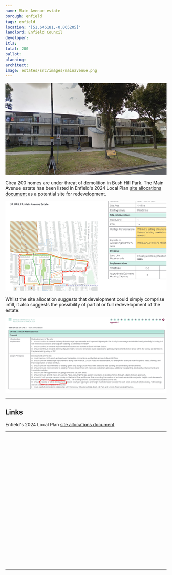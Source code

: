 ```yaml
---
name: Main Avenue estate
borough: enfield
tags: enfield
location: '[51.646181,-0.065205]'
landlord: Enfield Council
developer: 
itla: 
total: 200
ballot: 
planning: 
architect:
image: estates/src/images/mainavenue.png
---
```

![Main Avenue estate image](src/images/mainavenue.png)

Circa 200 homes are under threat of demolition in Bush Hill Park. The Main Avenue estate has been listed in Enfield's 2024 Local Plan [site allocations document](src/images/ELP-Appendix-C-Site-Allocations.pdf) as a potential site for redevelopment.

![Main Avenue estate image](src/images/mainavenuesite.png)

Whilst the site allocation suggests that development could simply comprise infill, it also suggests the possibility of partial or full redevelopment of the estate: 

![Main Avenue estate image](src/images/mainavenuetext.png)

---

## Links
Enfield's 2024 Local Plan [site allocations document](src/images/ELP-Appendix-C-Site-Allocations.pdf)

---

<!------------THE CODE BELOW RENDERS THE MAP - DO NOT EDIT! ---------------------------->

<div id="map" style="width: 100%; height: 400px;"></div>

<script>
  var map = L.map('map').setView({{ location }}, 13);
  L.tileLayer('https://tile.openstreetmap.org/{z}/{x}/{y}.png', {
  maxZoom: 19,
attribution: '&copy; <a href="http://www.openstreetmap.org/copyright">OpenStreetMap</a>'
}).addTo(map);
var circle = L.circle({{ location }}, {
    color: 'red',
    fillColor: '#f03',
    fillOpacity: 0.5,
    radius: 500
}).addTo(map);
</script>

---


